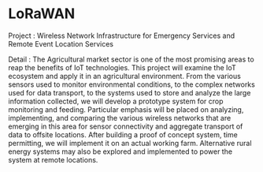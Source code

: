 # LoRaWAN

Project : Wireless Network Infrastructure for Emergency Services and Remote Event Location Services

Detail : The Agricultural market sector is one of the most promising areas to reap the benefits of IoT
technologies. This project will examine the IoT ecosystem and apply it in an agricultural
environment. From the various sensors used to monitor environmental conditions, to the
complex networks used for data transport, to the systems used to store and analyze the large
information collected, we will develop a prototype system for crop monitoring and feeding.
Particular emphasis will be placed on analyzing, implementing, and comparing the various
wireless networks that are emerging in this area for sensor connectivity and aggregate
transport of data to offsite locations. After building a proof of concept system, time permitting,
we will implement it on an actual working farm. Alternative rural energy systems may also be
explored
and implemented to power the system at remote locations.
